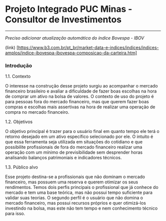 # Projeto Integrado PUC Minas - Consultor de Investimentos


---

*Preciso adicionar atualização automática do índice Bovespa - IBOV*

(link) [https://www.b3.com.br/pt_br/market-data-e-indices/indices/indices-amplos/indice-ibovespa-ibovespa-composicao-da-carteira.htm]

### Introdução

1.1. Contexto

O interesse na construção desse projeto surgiu ao acompanhar o mercado financeiro brasileiro e avaliar a dificuldade de fazer boas escolhas na hora de comprar um ativo na bolsa de valores.
O contexto de uso do projeto é para pessoas fora do mercado financeiro, mas que querem fazer boas compras e escolhas mais assertivas na hora de realizar uma operação de compra no mercado financeiro.

1.2. Objetivos

O objetivo principal é trazer para o usuário final em quanto tempo ele terá o retorno desejado em um ativo específico selecionado por ele. O intuito é que essa ferramenta seja utilizada em situações do cotidiano e que possibilite profissionais de fora do mercado financeiro realizar uma operação com um mínimo de previsibilidade sem desprender horas analisando balanços patrimoniais e indicadores técnicos.

1.3. Público alvo

Esse projeto destina-se a profissionais que não dominam o mercado financeiro, mas possuem uma reserva e querem otimizar os seus rendimentos.
Temos dois perfis principais o profissional que já conhece do mercado e tem uma base teórica, mas não possui tempo suficiente para validar suas teorias. O segundo perfil é o usuário que não domina o mercado financeiro, mas possui recursos próprios e quer otimizá-los investindo na bolsa, mas este não tem tempo e nem conhecimento técnico para isso.


